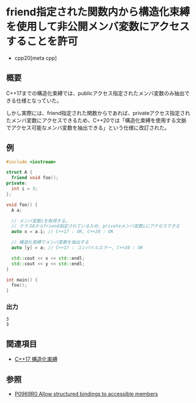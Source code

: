 # friend指定された関数内から構造化束縛を使用して非公開メンバ変数にアクセスすることを許可
* cpp20[meta cpp]

## 概要
C++17までの構造化束縛では、publicアクセス指定されたメンバ変数のみ抽出できる仕様となっていた。

しかし実際には、friend指定された関数からであれば、privateアクセス指定されたメンバ変数にアクセスできるため、C++20では「構造化束縛を使用する文脈でアクセス可能なメンバ変数を抽出できる」という仕様に改訂された。


## 例
```cpp example
#include <iostream>

struct A {
  friend void foo();
private:
  int i = 3;
};

void foo() {
  A a;

  // メンバ変数iを取得する。
  // クラスAからfriend指定されているため、privateメンバ変数iにアクセスできる
  auto x = a.i; // C++17 : OK, C++20 : OK

  // 構造化束縛でメンバ変数を抽出する
  auto [y] = a; // C++17 : コンパイルエラー, C++20 : OK

  std::cout << x << std::endl;
  std::cout << y << std::endl;
}

int main() {
  foo();
}
```

### 出力
```
3
3
```


## 関連項目
- [C++17 構造化束縛](/lang/cpp17/structured_bindings.md)


## 参照
- [P0969R0 Allow structured bindings to accessible members](http://www.open-std.org/jtc1/sc22/wg21/docs/papers/2018/p0969r0.pdf)
